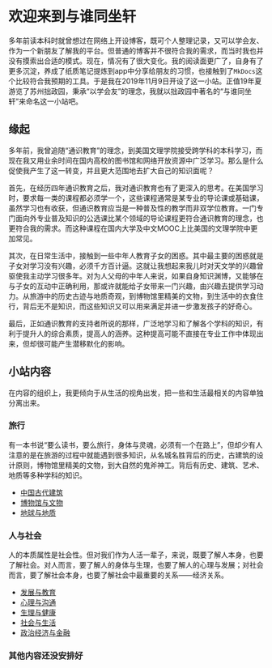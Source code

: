 # 欢迎来到与谁同坐轩

多年前读本科时就曾想过在网络上开设博客，既可个人整理记录，又可以学会友、作为一个新朋友了解我的平台。但普通的博客并不很符合我的需求，而当时我也并没有摸索出合适的模式。现在，情况有了很大变化。我的阅读面更广了，自身有了更多沉淀，养成了纸质笔记提炼到app中分享给朋友的习惯，也接触到了`MkDocs`这个比较符合我预期的工具。于是我在2019年11月9日开设了这一小站。正值19年夏游览了苏州拙政园，秉承“以学会友”的理念，我就以拙政园中著名的“与谁同坐轩”来命名这一小站吧。

## 缘起

多年前，我曾追随“通识教育”的理念，到美国文理学院接受跨学科的本科学习，而现在我又用业余时间在国内高校的图书馆和网络开放资源中广泛学习。那么是什么促使我产生了这一转变，并且更大范围地去扩大自己的知识面呢？

首先，在经历四年通识教育之后，我对通识教育也有了更深入的思考。在美国学习时，要求每一类的课程都必须学一个，这些课程通常是某专业的导论课或基础课，虽然学习也有收获，但通识教育应当是一种普及性的教学而非双学位教育。一门专门面向外专业普及知识的公选课比某个领域的导论课程更符合通识教育的理念，也更符合我的需求。而这种课程在国内大学及中文MOOC上比美国的文理学院中更加常见。

其次，在日常生活中，接触到一些中年人教育子女的困惑。其中最主要的困惑就是子女对学习没有兴趣，必须千方百计逼。这就让我想起来我儿时对天文学的兴趣曾驱使我主动学习很多年。对为人父母的中年人来说，如果自身知识渊博，又能够在与子女的互动中正确利用，那或许就能给子女带来一门兴趣，由兴趣去提供学习动力。从旅游中的历史古迹与地质奇观，到博物馆里精美的文物，到生活中的衣食住行，背后无不是知识，而这些知识又可以用来满足并进一步激发孩子的好奇心。

最后，正如通识教育的支持者所说的那样，广泛地学习和了解各个学科的知识，有利于提升人的综合素质，提高人的涵养。这种提高可能不直接在专业工作中体现出来，但却很可能产生潜移默化的影响。

## 小站内容

在内容的组织上，我更倾向于从生活的视角出发，把一些和生活最相关的内容单独分离出来。

### 旅行
有一本书说“要么读书，要么旅行，身体与灵魂，必须有一个在路上”，但却少有人注意的是在旅游的过程中就能遇到很多知识，从名城名胜背后的历史，古建筑的设计原则，博物馆里精美的文物，到大自然的鬼斧神工。背后有历史、建筑、艺术、地质等多种学科的知识。

* [中国古代建筑](travel/gujianzhu.md)
* [博物馆与文物](travel/wenwu.md)
* [地球与地质](travel/dizhi.md)

### 人与社会
人的本质属性是社会性。但对我们作为人活一辈子，来说，既要了解人本身，也要了解社会。对人而言，要了解人的身体与生理，也要了解人的心理与发展；对社会而言，要了解社会本身，也要了解社会中最重要的关系——经济关系。

* [发展与教育](people/development.md)
* [心理与沟通](people/psychology.md)
* [生理与健康](people/health.md)
* [社会与生活](people/society.md)
* [政治经济与金融](people/econ.md)

### 其他内容还没安排好

<!-- ### 人文知识
建设中

* [历史](humanity/history.md)
* [传统文化](humanity/tradition.md)
* [哲学](humanity/philosophy.md)

### 自然知识
建设中

* [物理天文](science/physics.md)
* [化学化工](science/chemistry.md)
* [生物](science/biology.md)

### 生活知识
建设中

* [交通](life/transportation.md)
* [消费与传播](life/consumption.md) -->

